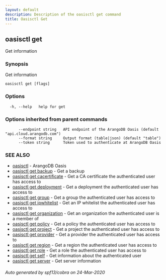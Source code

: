 ```yaml
---
layout: default
description: Description of the oasisctl get command
title: Oasisctl Get
---
```

## oasisctl get

Get information

### Synopsis

Get information

```
oasisctl get [flags]
```

### Options

```
  -h, --help   help for get
```

### Options inherited from parent commands

```
      --endpoint string   API endpoint of the ArangoDB Oasis (default "api.cloud.arangodb.com")
      --format string     Output format (table|json) (default "table")
      --token string      Token used to authenticate at ArangoDB Oasis
```

### SEE ALSO

* [oasisctl](oasisctl.md)	 - ArangoDB Oasis
* [oasisctl get backup](oasisctl-get-backup.md)	 - Get a backup
* [oasisctl get cacertificate](oasisctl-get-cacertificate.md)	 - Get a CA certificate the authenticated user has access to
* [oasisctl get deployment](oasisctl-get-deployment.md)	 - Get a deployment the authenticated user has access to
* [oasisctl get group](oasisctl-get-group.md)	 - Get a group the authenticated user has access to
* [oasisctl get ipwhitelist](oasisctl-get-ipwhitelist.md)	 - Get an IP whitelist the authenticated user has access to
* [oasisctl get organization](oasisctl-get-organization.md)	 - Get an organization the authenticated user is a member of
* [oasisctl get policy](oasisctl-get-policy.md)	 - Get a policy the authenticated user has access to
* [oasisctl get project](oasisctl-get-project.md)	 - Get a project the authenticated user has access to
* [oasisctl get provider](oasisctl-get-provider.md)	 - Get a provider the authenticated user has access to
* [oasisctl get region](oasisctl-get-region.md)	 - Get a region the authenticated user has access to
* [oasisctl get role](oasisctl-get-role.md)	 - Get a role the authenticated user has access to
* [oasisctl get self](oasisctl-get-self.md)	 - Get information about the authenticated user
* [oasisctl get server](oasisctl-get-server.md)	 - Get server information

###### Auto generated by spf13/cobra on 24-Mar-2020
